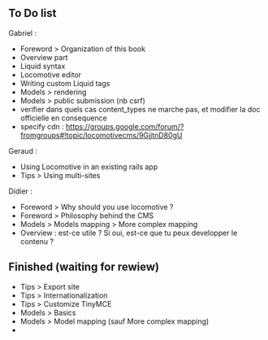 ## To Do list

Gabriel :

- Foreword > Organization of this book
- Overview part
- Liquid syntax
- Locomotive editor
- Writing custom Liquid tags
- Models > rendering
- Models > public submission (nb csrf)
- verifier dans quels cas content_types ne marche pas, et modifier la doc officielle en consequence
- specify cdn : https://groups.google.com/forum/?fromgroups#!topic/locomotivecms/9GjjtnD80gU


Geraud :

- Using Locomotive in an existing rails app 
- Tips > Using multi-sites


Didier :

- Foreword > Why should you use locomotive ?
- Foreword > Philosophy behind the CMS
- Models > Models mapping > More complex mapping
- Overview : est-ce utile ? Si oui, est-ce que tu peux developper le contenu ?

## Finished (waiting for rewiew)

- Tips > Export site
- Tips > Internationalization
- Tips > Customize TinyMCE
- Models > Basics
- Models > Model mapping (sauf More complex mapping)
- 


